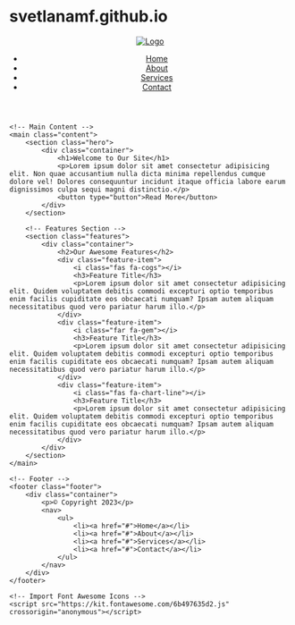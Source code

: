 # svetlanamf.github.io
<!DOCTYPE html>
<html lang="ru">
<head>
    <meta charset="UTF-8">
    <meta name="viewport" content="width=device-width, initial-scale=1.0">
    <title>Site Example</title>
    <link rel="stylesheet" href="styles.css">
</head>
<body>
    <!-- Header -->
    <header class="header">
        <div class="container">
            <a href="#"><img src="logo.png" alt="Logo"></a>
            <nav>
                <ul>
                    <li><a href="#">Home</a></li>
                    <li><a href="#">About</a></li>
                    <li><a href="#">Services</a></li>
                    <li><a href="#">Contact</a></li>
                </ul>
            </nav>
        </div>
    </header>
    
    <!-- Main Content -->
    <main class="content">
        <section class="hero">
            <div class="container">
                <h1>Welcome to Our Site</h1>
                <p>Lorem ipsum dolor sit amet consectetur adipisicing elit. Non quae accusantium nulla dicta minima repellendus cumque dolore vel! Dolores consequuntur incidunt itaque officia labore earum dignissimos culpa sequi magni distinctio.</p>
                <button type="button">Read More</button>
            </div>
        </section>

        <!-- Features Section -->
        <section class="features">
            <div class="container">
                <h2>Our Awesome Features</h2>
                <div class="feature-item">
                    <i class="fas fa-cogs"></i>
                    <h3>Feature Title</h3>
                    <p>Lorem ipsum dolor sit amet consectetur adipisicing elit. Quidem voluptatem debitis commodi excepturi optio temporibus enim facilis cupiditate eos obcaecati numquam? Ipsam autem aliquam necessitatibus quod vero pariatur harum illo.</p>
                </div>
                <div class="feature-item">
                    <i class="far fa-gem"></i>
                    <h3>Feature Title</h3>
                    <p>Lorem ipsum dolor sit amet consectetur adipisicing elit. Quidem voluptatem debitis commodi excepturi optio temporibus enim facilis cupiditate eos obcaecati numquam? Ipsam autem aliquam necessitatibus quod vero pariatur harum illo.</p>
                </div>
                <div class="feature-item">
                    <i class="fas fa-chart-line"></i>
                    <h3>Feature Title</h3>
                    <p>Lorem ipsum dolor sit amet consectetur adipisicing elit. Quidem voluptatem debitis commodi excepturi optio temporibus enim facilis cupiditate eos obcaecati numquam? Ipsam autem aliquam necessitatibus quod vero pariatur harum illo.</p>
                </div>
            </div>
        </section>
    </main>

    <!-- Footer -->
    <footer class="footer">
        <div class="container">
            <p>© Copyright 2023</p>
            <nav>
                <ul>
                    <li><a href="#">Home</a></li>
                    <li><a href="#">About</a></li>
                    <li><a href="#">Services</a></li>
                    <li><a href="#">Contact</a></li>
                </ul>
            </nav>
        </div>
    </footer>

    <!-- Import Font Awesome Icons -->
    <script src="https://kit.fontawesome.com/6b497635d2.js" crossorigin="anonymous"></script>
</body>
</html>
